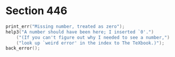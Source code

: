 # Section 446

```c << Express astonishment that no number was here >>=
print_err("Missing number, treated as zero");
help3("A number should have been here; I inserted `0'.")
    ("(If you can't figure out why I needed to see a number,")
    ("look up `weird error' in the index to The TeXbook.)");
back_error();
```
